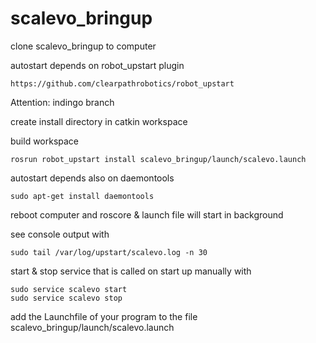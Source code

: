 # scalevo_bringup
 
 clone scalevo_bringup to computer

autostart depends on robot_upstart plugin

    https://github.com/clearpathrobotics/robot_upstart 

Attention: indingo branch

create install directory in catkin workspace

build workspace

    rosrun robot_upstart install scalevo_bringup/launch/scalevo.launch

autostart depends also on daemontools

    sudo apt-get install daemontools 

reboot computer and roscore & launch file will start in background

see console output with

    sudo tail /var/log/upstart/scalevo.log -n 30

start & stop service that is called on start up manually with 

    sudo service scalevo start
    sudo service scalevo stop

add the Launchfile of your program to the file scalevo_bringup/launch/scalevo.launch
